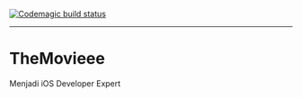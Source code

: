 [![Codemagic build status](https://api.codemagic.io/apps/643a2b15572c0bcd7d6973e4/643a43388592ffa5b44ce46b/status_badge.svg)](https://codemagic.io/apps/643a2b15572c0bcd7d6973e4/643a43388592ffa5b44ce46b/latest_build)

---

# TheMovieee
Menjadi iOS Developer Expert
